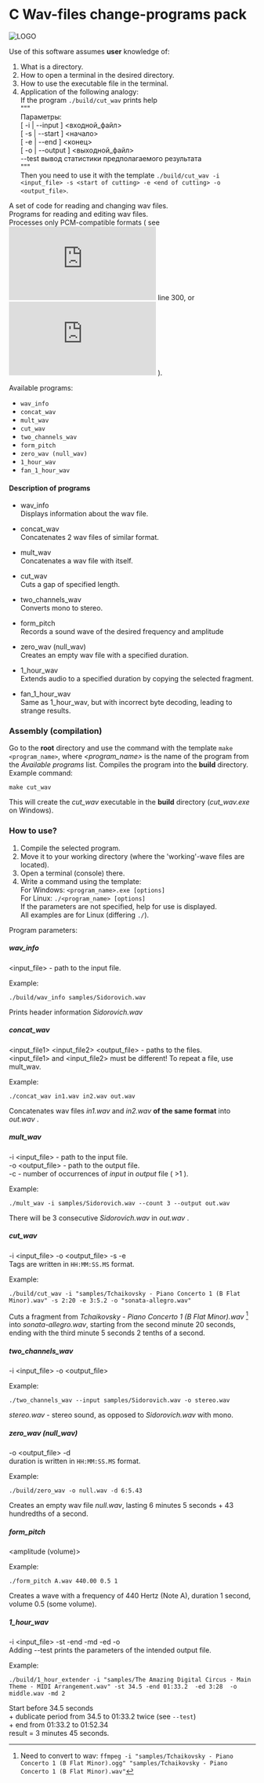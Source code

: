 # C Wav-files change-programs pack

![LOGO](https://github.com/ferrovovan/C-wave-change-pack/blob/main/Logo.png)  

Use of this software assumes **user** knowledge of:  
1. What is a directory.
2. How to open a terminal in the desired directory.
3. How to use the executable file in the terminal.
4. Application of the following analogy:  
  If the program `./build/cut_wav` prints help  
"""  
  Параметры:  
   [ -i | --input ] <входной_файл>   
   [ -s | --start ] <начало>  
   [ -e | --end ]   <конец>  
   [ -o | --output ] <выходной_файл>  
   --test   вывод статистики предполагаемого результата  
"""  
  Then you need to use it with the template `./build/cut_wav -i <input_file> -s <start of cutting> -e <end of cutting> -o <output_file>`.  
  
  
A set of code for reading and changing wav files.  
Programs for reading and editing wav files.  
Processes only PCM-compatible formats (
see ![WAVE Specifications/rfc2361.txt](https://github.com/ferrovovan/C-wave-change-pack/blob/update_readme/WAVE%20Specifications/rfc2361.txt) line 300, 
or ![WAVE Specifications/Wave File Specifications.html](https://github.com/ferrovovan/C-wave-change-pack/blob/update_readme/WAVE%20Specifications/Wave%20File%20Specifications.html)
).  
  
Available programs:  
- `wav_info`
- `concat_wav`
- `mult_wav`
- `cut_wav`
- `two_channels_wav`
- `form_pitch`
- `zero_wav (null_wav)`
- `1_hour_wav`
- `fan_1_hour_wav`

#### Description of programs
- wav_info  
Displays information about the wav file.

- concat_wav  
Concatenates 2 wav files of similar format.

- mult_wav  
Concatenates a wav file with itself.

- cut_wav  
Cuts a gap of specified length.

- two_channels_wav  
Converts mono to stereo.  

- form_pitch  
Records a sound wave of the desired frequency and amplitude

- zero_wav (null_wav)  
Creates an empty wav file with a specified duration.

- 1_hour_wav  
Extends audio to a specified duration by copying the selected fragment.  

- fan_1_hour_wav  
Same as 1_hour_wav, but with incorrect byte decoding, leading to strange results.



### Assembly (compilation)
Go to the **root** directory and use the command with the template `make <program_name>`, where *<program_name>* is the name of the program from the *Available programs* list. Compiles the program into the **build** directory.   
Example command:
```
make cut_wav
```
This will create the *cut_wav* executable in the **build** directory (*cut_wav.exe* on Windows).  

### How to use?
1. Compile the selected program.
2. Move it to your working directory (where the 'working'-wave files are located).
3. Open a terminal (console) there.
4. Write a command using the template:  
For Windows: `<program_name>.exe [options]`  
For Linux: `./<program_name> [options]`  
If the parameters are not specified, help for use is displayed.  
All examples are for Linux (differing `./`).  
  
Program parameters:
##### wav_info  
<input_file> - path to the input file.  
   
Example:  
```
./build/wav_info samples/Sidorovich.wav
```
Prints header information *Sidorovich.wav*  
  
##### concat_wav  
 <input_file1> <input_file2> <output_file> - paths to the files.  
 <input_file1> and <input_file2> must be different! To repeat a file, use mult_wav.  
  
Example:  
```
./concat_wav in1.wav in2.wav out.wav
```
Concatenates wav files *in1.wav* and *in2.wav* **of the same format** into *out.wav* .  
  
##### mult_wav
-i <input_file> - path to the input file.  
-o <output_file> - path to the output file.  
-c <repetitions> - number of occurrences of *input* in *output* file ( >1 ).  
  
Example:  
```
./mult_wav -i samples/Sidorovich.wav --count 3 --output out.wav
```
There will be 3 consecutive *Sidorovich.wav* in *out.wav* .
  
  
##### cut_wav  
-i <input_file> -o <output_file> -s <start of trimming> -e <end of trimming>  
Tags are written in `HH:MM:SS.MS` format.  
  
Example:  
```
./build/cut_wav -i "samples/Tchaikovsky - Piano Concerto 1 (B Flat Minor).wav" -s 2:20 -e 3:5.2 -o "sonata-allegro.wav"
```
Cuts a fragment from *Tchaikovsky - Piano Concerto 1 (B Flat Minor).wav* [^1] into *sonata-allegro.wav*, starting from the second minute 20 seconds, ending with the third minute 5 seconds 2 tenths of a second.  

[^1]: Need to convert to wav: `ffmpeg -i "samples/Tchaikovsky - Piano Concerto 1 (B Flat Minor).ogg" "samples/Tchaikovsky - Piano Concerto 1 (B Flat Minor).wav"`  

##### two_channels_wav  
-i <input_file> -o <output_file>  

Example:  
```
./two_channels_wav --input samples/Sidorovich.wav -o stereo.wav
```
*stereo.wav* - stereo sound, as opposed to *Sidorovich.wav* with mono.  
  
##### zero_wav (null_wav)  
-o <output_file> -d <duration>   
duration is written in `HH:MM:SS.MS` format.  

Example:  
```
./build/zero_wav -o null.wav -d 6:5.43
```
Creates an empty wav file *null.wav*, lasting 6 minutes 5 seconds + 43 hundredths of a second.  
  
##### form_pitch  
<output file name> <Frequency> <amplitude (volume)> <duration in seconds>  

Example:  
```
./form_pitch A.wav 440.00 0.5 1
```
Creates a wave with a frequency of 440 Hertz (Note A), duration 1 second, volume 0.5 (some volume). 

##### 1_hour_wav
-i <input_file> -st <repeat start> -end <repeat end> ​​-md <overlay duration> -ed <expected duration> -o <output file>  
Adding --test prints the parameters of the intended output file.  

Example:
```
./build/1_hour_extender -i "samples/The Amazing Digital Circus - Main Theme - MIDI Arrangement.wav" -st 34.5 -end 01:33.2  -ed 3:28  -o middle.wav -md 2
```
Start before 34.5 seconds   
 \+ dublicate period from 34.5 to 01:33.2  twice (see `--test`)   
 \+ end from 01:33.2 to 01:52.34   
result = 3 minutes 45 seconds.
